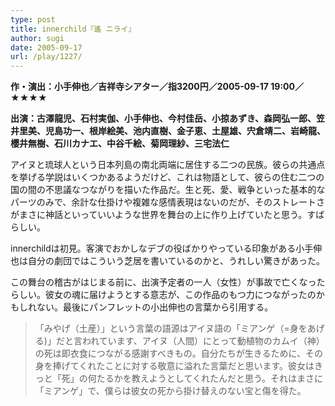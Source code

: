 ```yaml
---
type: post
title: innerchild『遙 ニライ』
author: sugi
date: 2005-09-17
url: /play/1227/
---
```

**作・演出：小手伸也／吉祥寺シアター／指3200円／2005-09-17 19:00／★★★★**

**出演：古澤龍児、石村実伽、小手伸也、今村佳岳、小掠あずき、森岡弘一郎、笠井里美、児島功一、根岸絵美、池内直樹、金子恵、土屋雄、宍倉靖二、岩崎龍、櫻井無樹、石川カナエ、中谷千絵、菊岡理紗、三宅法仁**

アイヌと琉球人という日本列島の南北両端に居住する二つの民族。彼らの共通点を挙げる学説はいくつかあるようだけど、これは物語として、彼らの住む二つの国の間の不思議なつながりを描いた作品だ。生と死、愛、戦争といった基本的なパーツのみで、余計な仕掛けや複雑な感情表現はないのだが、そのストレートさがまさに神話といっていいような世界を舞台の上に作り上げていたと思う。すばらしい。

innerchildは初見。客演でおかしなデブの役ばかりやっている印象がある小手伸也は自分の劇団ではこういう芝居を書いているのかと、うれしい驚きがあった。

この舞台の稽古がはじまる前に、出演予定者の一人（女性）が事故で亡くなったらしい。彼女の魂に届けようとする意志が、この作品のもつ力につながったのかもしれない。最後にパンフレットの小出伸也の言葉から引用する。

> 「みやげ（土産）」という言葉の語源はアイヌ語の「ミアンゲ（=身をあげる)」だと言われています、アイヌ（人間）にとって動植物のカムイ（神）の死は即衣食につながる感謝すべきもの。自分たちが生きるために、その身を捧げてくれたことに対する敬意に溢れた言葉だと思います。彼女はきっと「死」の何たるかを教えようとしてくれたんだと思う。それはまさに「ミアンゲ」で、僕らは彼女の死から掛け替えのない宝と傷を得た。
